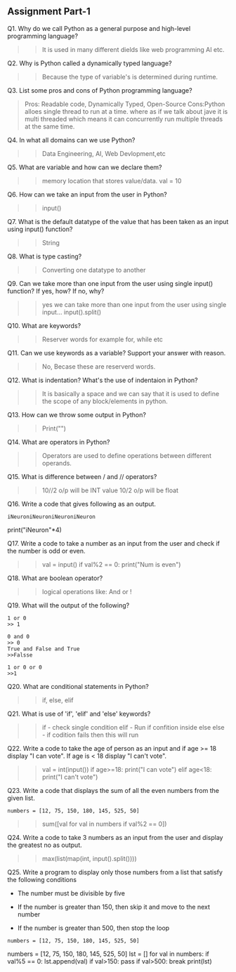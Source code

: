 ## Assignment Part-1
Q1. Why do we call Python as a general purpose and high-level programming language?
 >> It is used in many different dields like web programming AI etc.
 
Q2. Why is Python called a dynamically typed language?
 >>Because the type of variable's is determined during runtime.
 
Q3. List some pros and cons of Python programming language?
 >Pros: Readable code, Dynamically Typed, Open-Source
  Cons:Python alloes single thread to run at a time. where as if we talk about jave it is multi threaded which means it can concurrently run multiple threads  at the same time.

Q4. In what all domains can we use Python?
>> Data Engineering, AI, Web Devlopment,etc

Q5. What are variable and how can we declare them?
>> memory location that stores value/data. 
>> val = 10 

Q6. How can we take an input from the user in Python?
>> input()

Q7. What is the default datatype of the value that has been taken as an input using input() function?
>> String

Q8. What is type casting?
>> Converting one datatype to another

Q9. Can we take more than one input from the user using single input() function? If yes, how? If no, why?
>> yes we can take more than one input from the user using single input... 
>> input().split()

Q10. What are keywords?
>>Reserver words for example for, while etc

Q11. Can we use keywords as a variable? Support your answer with reason.
>>No, Becase these are reserverd words.

Q12. What is indentation? What's the use of indentaion in Python?
>> It is basically a space and we can say that it is used to define the scope of any block/elements in python.

Q13. How can we throw some output in Python?
>>Print("")

Q14. What are operators in Python?
>> Operators are used to define operations between different operands. 

Q15. What is difference between / and // operators?
>>10//2 o/p will be INT value
>>10/2 o/p will be float

Q16. Write a code that gives following as an output.
```
iNeuroniNeuroniNeuroniNeuron
```
print("iNeuron"*4)

Q17. Write a code to take a number as an input from the user and check if the number is odd or even.
>> val = input()
>> if val%2 == 0:
>>     print("Num is even")

Q18. What are boolean operator?
>> logical operations like: And or !

Q19. What will the output of the following?
```
1 or 0 
>> 1

0 and 0
>> 0
True and False and True
>>Falsse

1 or 0 or 0
>>1
```

Q20. What are conditional statements in Python?
>>if, else, elif

Q21. What is use of 'if', 'elif' and 'else' keywords?
>>if  - check single condition
>>elif - Run if confition inside else
>> else - if codition fails then this will run

Q22. Write a code to take the age of person as an input and if age >= 18 display "I can vote". If age is < 18 display "I can't vote".
>>val = int(input())
>>if age>=18:
>>   print("I can vote")
>>elif age<18:
>>    print("I can't vote")


Q23. Write a code that displays the sum of all the even numbers from the given list.
```
numbers = [12, 75, 150, 180, 145, 525, 50]
```
>>sum([val for val in numbers if val%2 == 0])


Q24. Write a code to take 3 numbers as an input from the user and display the greatest no as output.
>>max(list(map(int, input().split())))


Q25. Write a program to display only those numbers from a list that satisfy the following conditions

- The number must be divisible by five

- If the number is greater than 150, then skip it and move to the next number

- If the number is greater than 500, then stop the loop
```
numbers = [12, 75, 150, 180, 145, 525, 50]
```
numbers = [12, 75, 150, 180, 145, 525, 50]
lst = []
for val in numbers:
    if val%5 == 0:
        lst.append(val)
    if val>150:
        pass
    if val>500:
        break
print(lst)